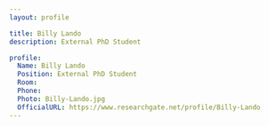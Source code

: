 ```yaml
---
layout: profile

title: Billy Lando
description: External PhD Student

profile:
  Name: Billy Lando
  Position: External PhD Student
  Room:
  Phone:
  Photo: Billy-Lando.jpg
  OfficialURL: https://www.researchgate.net/profile/Billy-Lando
---
```

